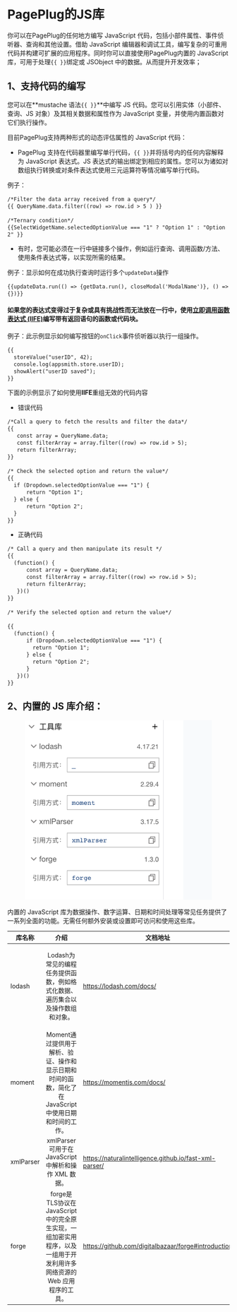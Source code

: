 # PagePlug的JS库

你可以在PagePlug的任何地方编写 JavaScript 代码，包括小部件属性、事件侦听器、查询和其他设置。借助 JavaScript 编辑器和调试工具，编写复杂的可重用代码并构建可扩展的应用程序。同时你可以直接使用PagePlug内置的 JavaScript 库，可用于处理`{{ }}`绑定或 JSObject 中的数据。从而提升开发效率；



## 1、支持代码的编写

您可以在**mustache 语法`{{ }}`**中编写 JS 代码。您可以引用实体（小部件、查询、JS 对象）及其相关数据和属性作为 JavaScript 变量，并使用内置函数对它们执行操作。



目前PagePlug支持两种形式的动态评估属性的 JavaScript 代码：

* PagePlug 支持在代码器里编写单行代码，`{{ }}`并将括号内的任何内容解释为 JavaScript 表达式。JS 表达式的输出绑定到相应的属性。您可以为诸如对数组执行转换或对条件表达式使用三元运算符等情况编写单行代码。

例子：

```
/*Filter the data array received from a query*/
{{ QueryName.data.filter((row) => row.id > 5 ) }}

/*Ternary condition*/
{{SelectWidgetName.selectedOptionValue === "1" ? "Option 1" : "Option 2" }} 
```

* 有时，您可能必须在一行中链接多个操作，例如运行查询、调用函数/方法、使用条件表达式等，以实现所需的结果。

例子：显示如何在成功执行查询时运行多个`updateData`操作

```
{{updateData.run(() => {getData.run(), closeModal('ModalName')}, () => {})}}
```

#### 如果您的表达式变得过于复杂或具有挑战性而无法放在一行中，使用[**立即调用函数表达式 (IIFE)**](https://developer.mozilla.org/en-US/docs/Glossary/IIFE)编写带有返回语句的函数或代码块。



例子：此示例显示如何编写按钮的`onClick`事件侦听器以执行一组操作。

```
{{
  storeValue("userID", 42);  
  console.log(appsmith.store.userID); 
  showAlert("userID saved");
}}
```

下面的示例显示了如何使用**IIFE**重组无效的代码内容

* 错误代码

```
/*Call a query to fetch the results and filter the data*/
{{ 
   const array = QueryName.data;
   const filterArray = array.filter((row) => row.id > 5);
   return filterArray;
}}

/* Check the selected option and return the value*/
{{ 
  if (Dropdown.selectedOptionValue === "1") {
      return "Option 1";
  } else {
      return "Option 2";
  }
}}
```

* 正确代码

```
/* Call a query and then manipulate its result */
{{ 
  (function() {
      const array = QueryName.data;
      const filterArray = array.filter((row) => row.id > 5);
      return filterArray;
   })()
}}

/* Verify the selected option and return the value*/

{{ 
  (function() {
      if (Dropdown.selectedOptionValue === "1") {
        return "Option 1";
      } else {
        return "Option 2";
      }
   })()
}}
```



## 2、内置的 JS 库介绍：

<figure><img src="../../.gitbook/assets/image (135).png" alt=""><figcaption></figcaption></figure>

内置的 JavaScript 库为数据操作、数字运算、日期和时间处理等常见任务提供了一系列全面的功能。无需任何额外安装或设置即可访问和使用这些库。

<table><thead><tr><th>库名称</th><th width="353" align="center">介绍</th><th width="220">文档地址</th><th>版本号</th></tr></thead><tbody><tr><td>lodash</td><td align="center"><p></p><p>Lodash为常见的编程任务提供函数，例如格式化数据、遍历集合以及操作数组和对象。</p></td><td><a href="https://lodash.com/docs/">https://lodash.com/docs/</a></td><td>4.17.21</td></tr><tr><td>moment</td><td align="center">Moment通过提供用于解析、验证、操作和显示日期和时间的函数，简化了在 JavaScript 中使用日期和时间的工作。</td><td><a href="https://momentjs.com/docs/">https://momentjs.com/docs/</a></td><td>2.29.4</td></tr><tr><td>xmlParser</td><td align="center">xmlParser可用于在 JavaScript 中解析和操作 XML 数据。</td><td><a href="https://naturalintelligence.github.io/fast-xml-parser/">https://naturalintelligence.github.io/fast-xml-parser/</a></td><td>3.17.5</td></tr><tr><td>forge</td><td align="center">forge是TLS协议在 JavaScript 中的完全原生实现，一组加密实用程序，以及一组用于开发利用许多网络资源的 Web 应用程序的工具。</td><td><a href="https://github.com/digitalbazaar/forge#introduction">https://github.com/digitalbazaar/forge#introduction</a></td><td>1.3.0</td></tr></tbody></table>


